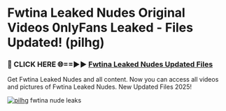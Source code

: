 # Fwtina Leaked Nudes Original Videos 0nlyFans Leaked - Files Updated! (pilhg)

<h3>🔴 CLICK HERE 🌐==►► <a href="https://tinyurl.com/yrmya6cz" rel="nofollow">Fwtina Leaked Nudes Updated Files</a></h3>

Get Fwtina Leaked Nudes and all content. Now you can access all videos and pictures of Fwtina Leaked Nudes. New Updated Files 2025!

[![pilhg](https://i.imgur.com/FMdXYCs.gif)](https://tinyurl.com/yrmya6cz)
fwtina nude leaks